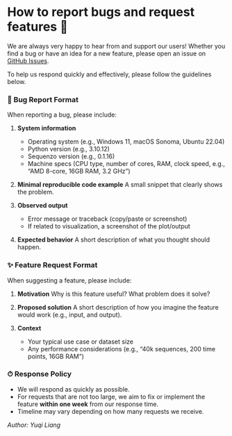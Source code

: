 <!--
 * @Author: Yuqi Liang dawson1900@live.com
 * @Date: 2025-09-16 22:58:51
 * @LastEditors: Yuqi Liang dawson1900@live.com
 * @LastEditTime: 2025-09-18 11:09:39
 * @FilePath: /SequenzoWebsite/docs/en/faq/bug_reports_and_feature_requests.md
 * @Description: 这是默认设置,请设置`customMade`, 打开koroFileHeader查看配置 进行设置: https://github.com/OBKoro1/koro1FileHeader/wiki/%E9%85%8D%E7%BD%AE
-->
# How to report bugs and request features 💬

We are always very happy to hear from and support our users! Whether you find a bug or have an idea for a new feature, please open an issue on [GitHub Issues](https://github.com/Liang-Team/Sequenzo/issues).

To help us respond quickly and effectively, please follow the guidelines below.

### 🐞 Bug Report Format

When reporting a bug, please include:

1. **System information**

   * Operating system (e.g., Windows 11, macOS Sonoma, Ubuntu 22.04)
   * Python version (e.g., 3.10.12)
   * Sequenzo version (e.g., 0.1.16)
   * Machine specs (CPU type, number of cores, RAM, clock speed, e.g., “AMD 8-core, 16GB RAM, 3.2 GHz”)

2. **Minimal reproducible code example**
   A small snippet that clearly shows the problem.

3. **Observed output**

   * Error message or traceback (copy/paste or screenshot)
   * If related to visualization, a screenshot of the plot/output

4. **Expected behavior**
   A short description of what you thought should happen.

### ✨ Feature Request Format

When suggesting a feature, please include:

1. **Motivation**
   Why is this feature useful? What problem does it solve?

2. **Proposed solution**
   A short description of how you imagine the feature would work (e.g., input, and output).

3. **Context**

   * Your typical use case or dataset size
   * Any performance considerations (e.g., “40k sequences, 200 time points, 16GB RAM”)

### ⏱ Response Policy

* We will respond as quickly as possible.
* For requests that are not too large, we aim to fix or implement the feature **within one week** from our response time.
* Timeline may vary depending on how many requests we receive.

*Author: Yuqi Liang*